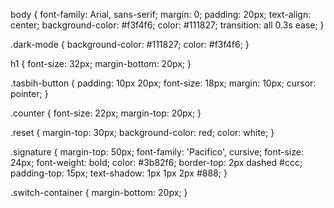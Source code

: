 body {
  font-family: Arial, sans-serif;
  margin: 0;
  padding: 20px;
  text-align: center;
  background-color: #f3f4f6;
  color: #111827;
  transition: all 0.3s ease;
}

.dark-mode {
  background-color: #111827;
  color: #f3f4f6;
}

h1 {
  font-size: 32px;
  margin-bottom: 20px;
}

.tasbih-button {
  padding: 10px 20px;
  font-size: 18px;
  margin: 10px;
  cursor: pointer;
}

.counter {
  font-size: 22px;
  margin-top: 20px;
}

.reset {
  margin-top: 30px;
  background-color: red;
  color: white;
}

.signature {
  margin-top: 50px;
  font-family: 'Pacifico', cursive;
  font-size: 24px;
  font-weight: bold;
  color: #3b82f6;
  border-top: 2px dashed #ccc;
  padding-top: 15px;
  text-shadow: 1px 1px 2px #888;
}

.switch-container {
  margin-bottom: 20px;
}
